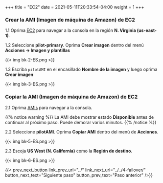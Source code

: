 +++
title = "EC2"
date =  2021-05-11T20:33:54-04:00
weight = 1
+++

### Crear la AMI (Imagen de máquina de Amazon) de EC2

1.1 Oprima [EC2](https://us-east-1.console.aws.amazon.com/ec2/home?region=us-east-1#Instances:instanceState=running) para navegar a la consola en la región **N. Virginia (us-east-1)**.

1.2 Seleccione **pilot-primary**. Oprima **Crear imagen** dentro del menú **Acciones -> Imagen y plantillas**

{{< img bk-2-ES.png >}}

1.3 Escriba `pilotAMI` en el encasillado **Nombre de la imagen** y luego oprima **Crear imagen**

{{< img bk-3-ES.png >}}

### Copiar la AMI (Imagen de máquina de Amazon) de EC2

2.1 Oprima [AMIs](https://us-east-1.console.aws.amazon.com/ec2/v2/home?region=us-east-1#Images:visibility=owned-by-me) para navegar a la consola.

{{% notice warning %}}
La AMI debe mostrar estado **Disponible** antes de continuar al próximo paso. Puede demorar varios minutos.
{{% /notice %}}

2.2 Seleccione **pilotAMI**. Oprima **Copiar AMI** dentro del menú de **Acciones**.

{{< img bk-5-ES.png >}}

2.3 Escoja **US West (N. California)** como la  **Región de destino**.

{{< img bk-6-ES.png >}}

{{< prev_next_button link_prev_url="../" link_next_url="../../4-failover/" button_next_text="Siguiente paso" button_prev_text="Paso anterior" />}}
